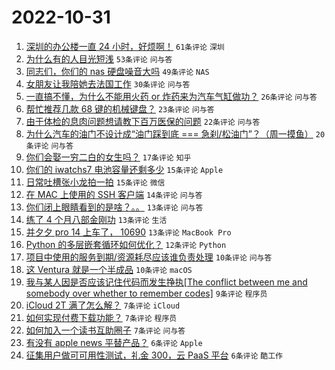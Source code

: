 # 2022-10-31

1. [深圳的办公楼一直 24 小时，好烦啊！](https://www.v2ex.com/t/891356) `61条评论` `深圳`
1. [为什么有的人目光短浅](https://www.v2ex.com/t/891321) `53条评论` `问与答`
1. [同志们，你们的 nas 硬盘噪音大吗](https://www.v2ex.com/t/891332) `49条评论` `NAS`
1. [女朋友让我陪她去法国工作](https://www.v2ex.com/t/891341) `30条评论` `问与答`
1. [一直搞不懂，为什么不能用火药 or 炸药来为汽车气缸做功？](https://www.v2ex.com/t/891369) `26条评论` `问与答`
1. [帮忙推荐几款 68 键的机械键盘？](https://www.v2ex.com/t/891351) `23条评论` `问与答`
1. [由于体检的息肉问题想请教下百万医保的问题](https://www.v2ex.com/t/891311) `22条评论` `问与答`
1. [为什么汽车的油门不设计成“油门踩到底 === 急刹/松油门”？（周一摸鱼）](https://www.v2ex.com/t/891394) `20条评论` `问与答`
1. [你们会娶一穷二白的女生吗？](https://www.v2ex.com/t/891399) `17条评论` `知乎`
1. [你们的 iwatchs7 电池容量还剩多少](https://www.v2ex.com/t/891344) `15条评论` `Apple`
1. [日常吐槽张小龙拍一拍](https://www.v2ex.com/t/891298) `15条评论` `微信`
1. [在 MAC 上使用的 SSH 客户端](https://www.v2ex.com/t/891314) `14条评论` `问与答`
1. [你们闭上眼睛看到的是啥？。。](https://www.v2ex.com/t/891392) `13条评论` `问与答`
1. [练了 4 个月八部金刚功](https://www.v2ex.com/t/891381) `13条评论` `生活`
1. [并夕夕 pro 14 上车了， 10690](https://www.v2ex.com/t/891294) `13条评论` `MacBook Pro`
1. [Python 的多层嵌套循环如何优化？](https://www.v2ex.com/t/891370) `12条评论` `Python`
1. [项目中使用的服务到期/资源耗尽应该谁负责处理](https://www.v2ex.com/t/891373) `10条评论` `问与答`
1. [这 Ventura 就是一个半成品](https://www.v2ex.com/t/891359) `10条评论` `macOS`
1. [我与某人因是否应该记住代码而发生挣执[The conflict between me and somebody over whether to remember codes]](https://www.v2ex.com/t/891338) `9条评论` `程序员`
1. [iCloud 2T 满了怎么解？](https://www.v2ex.com/t/891402) `7条评论` `iCloud`
1. [如何实现付费下载功能？](https://www.v2ex.com/t/891301) `7条评论` `程序员`
1. [如何加入一个读书互助圈子](https://www.v2ex.com/t/891299) `7条评论` `问与答`
1. [有没有 apple news 平替产品？](https://www.v2ex.com/t/891393) `6条评论` `Apple`
1. [征集用户做可可用性测试，礼金 300，云 PaaS 平台](https://www.v2ex.com/t/891390) `6条评论` `酷工作`
